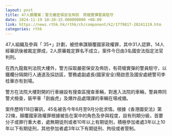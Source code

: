 ```yaml
---
layout: post
title: 47人顛覆案｜警方嚴密保安及佈防　荷槍實彈警員駐守
date: 2024-11-19 10:20:15.000000000 +08:00
link: https://news.rthk.hk/rthk/ch/component/k2/1779817-20241119.htm
categories: rthk
---
```


47人組織及參與「 35+」計劃，被控串謀顛覆國家政權罪，其中31人認罪，14人經審訊後被裁定罪成，2人原審裁定罪名不成立，案件今日由3名國安法指定法官判刑。

在西九龍裁判法院大樓外，警方採取嚴密保安及佈防，有荷槍實彈的警員駐守，以鐵欄分隔開行人通道及採訪區，警務處副處長(國家安全)簡啟恩及國安處總警司李桂華亦有到場。

警方在法院大樓對開的行車線設有搜查區搜查車輛，對進入法院的車輛，警員帶同警犬檢查，裝甲車「劍齒虎」及爆炸品處理課的車輛在場戒備。

案件歷時118日審訊，45名被告今年6月至9月分批求情。根據《香港國安法》第22條，顛覆國家政權罪根據被告在案中的角色及參與程度，設有刑期分級，首要分子或罪行重大者，處無期徒刑或者10年以上有期徒刑，積極參加者處3年以上10年以下有期徒刑，其他參加者處3年以下有期徒刑、拘役或者管制。
